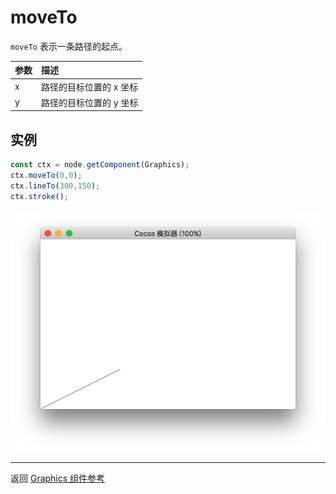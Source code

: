 # moveTo

`moveTo` 表示一条路径的起点。

| 参数 |   描述
| :-------------- | :----------- |
| x | 路径的目标位置的 x 坐标
| y | 路径的目标位置的 y 坐标

## 实例

```ts
const ctx = node.getComponent(Graphics);
ctx.moveTo(0,0);
ctx.lineTo(300,150);
ctx.stroke();
```

<a href="./moveTo.png"><img src="./moveTo.png"></a>

<hr>

返回 [Graphics 组件参考](../graphics.md)
